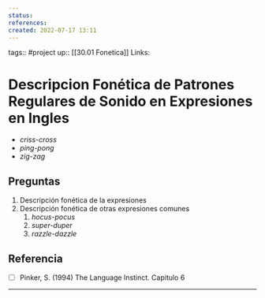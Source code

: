 ```yaml
---
status:
references:
created: 2022-07-17 13:11
---
```

tags:: #project 
up:: [[30.01 Fonetica]]
Links: 
# Descripcion Fonética de Patrones Regulares de Sonido en Expresiones en Ingles
- *criss-cross*
- *ping-pong*
- *zig-zag*
## Preguntas
1. Descripción fonética de la expresiones
2. Descripción fonética de otras expresiones comunes
	1. *hocus-pocus*
	2. *super-duper*
	3. *razzle-dazzle*

## Referencia
- [ ] Pinker, S. (1994) The Language Instinct. Capitulo 6
___
